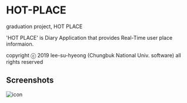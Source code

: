 # HOT-PLACE

graduation project, HOT PLACE

'HOT PLACE' is Diary Application that provides Real-Time user place informaion.

copyright ⓒ 2019 lee-su-hyeong (Chungbuk National Univ. software) all rights reserved

Screenshots
------------

![icon](https://user-images.githubusercontent.com/48564996/59148851-bf1ae500-8a48-11e9-9bfe-354ef208e405.png)
